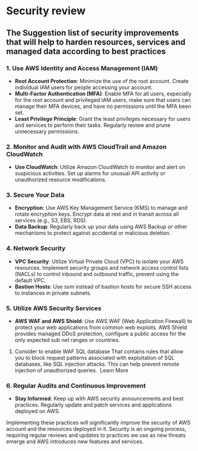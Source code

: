 # Security review

## The Suggestion list of security improvements that will help to harden resources, services and managed data according to best practices

### 1. Use AWS Identity and Access Management (IAM)

- **Root Account Protection**: Minimize the use of the root account. Create individual IAM users for people accessing your account.
- **Multi-Factor Authentication (MFA)**: Enable MFA for all users, especially for the root account and privileged IAM users, make sure that users can manage their MFA devices, and have no permissions until the MFA been set.
- **Least Privilege Principle**: Grant the least privileges necessary for users and services to perform their tasks. Regularly review and prune unnecessary permissions.

### 2. Monitor and Audit with AWS CloudTrail and Amazon CloudWatch

- **Use CloudWatch**: Utilize Amazon CloudWatch to monitor and alert on suspicious activities. Set up alarms for unusual API activity or unauthorized resource modifications.

### 3. Secure Your Data

- **Encryption**: Use AWS Key Management Service (KMS) to manage and rotate encryption keys. Encrypt data at rest and in transit across all services (e.g., S3, EBS, RDS).
- **Data Backup**: Regularly back up your data using AWS Backup or other mechanisms to protect against accidental or malicious deletion.

### 4. Network Security

- **VPC Security**: Utilize Virtual Private Cloud (VPC) to isolate your AWS resources. Implement security groups and network access control lists (NACLs) to control inbound and outbound traffic, prevent using the default VPC.
- **Bastion Hosts**: Use ssm instead of bastion hosts for secure SSH access to instances in private subnets.

### 5. Utilize AWS Security Services

- **AWS WAF and AWS Shield**: Use AWS WAF (Web Application Firewall) to protect your web applications from common web exploits. AWS Shield provides managed DDoS protection, configure a public access for the only expected sub net ranges or countries.

1.  Consider to enable WAF SQL database That contains rules that allow you to block request patterns associated with exploitation of SQL databases, like SQL injection attacks. This can help prevent remote injection of unauthorized queries.  Learn More

### 6. Regular Audits and Continuous Improvement

- **Stay Informed**: Keep up with AWS security announcements and best practices. Regularly update and patch services and applications deployed on AWS.

Implementing these practices will significantly improve the security of AWS account and the resources deployed in it. Security is an ongoing process, requiring regular reviews and updates to practices we use as new threats emerge and AWS introduces new features and services.
